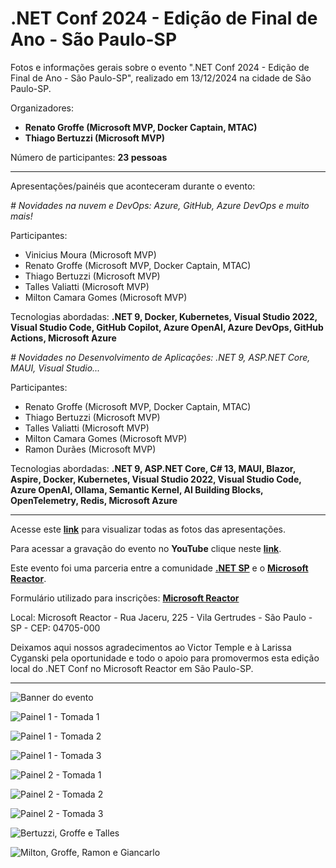 # .NET Conf 2024 - Edição de Final de Ano - São Paulo-SP
Fotos e informações gerais sobre o evento ".NET Conf 2024 - Edição de Final de Ano - São Paulo-SP", realizado em 13/12/2024 na cidade de São Paulo-SP.

Organizadores:
- **Renato Groffe (Microsoft MVP, Docker Captain, MTAC)**
- **Thiago Bertuzzi (Microsoft MVP)**

Número de participantes: **23 pessoas**

---

Apresentações/painéis que aconteceram durante o evento:


_# Novidades na nuvem e DevOps: Azure, GitHub, Azure DevOps e muito mais!_

Participantes:
- Vinicius Moura (Microsoft MVP)
- Renato Groffe (Microsoft MVP, Docker Captain, MTAC)
- Thiago Bertuzzi (Microsoft MVP)
- Talles Valiatti (Microsoft MVP)
- Milton Camara Gomes (Microsoft MVP)

Tecnologias abordadas: **.NET 9, Docker, Kubernetes, Visual Studio 2022, Visual Studio Code, GitHub Copilot, Azure OpenAI, Azure DevOps, GitHub Actions, Microsoft Azure**

_# Novidades no Desenvolvimento de Aplicações: .NET 9, ASP.NET Core, MAUI, Visual Studio..._

Participantes:
- Renato Groffe (Microsoft MVP, Docker Captain, MTAC)
- Thiago Bertuzzi (Microsoft MVP)
- Talles Valiatti (Microsoft MVP)
- Milton Camara Gomes (Microsoft MVP)
- Ramon Durães (Microsoft MVP)

Tecnologias abordadas: **.NET 9, ASP.NET Core, C# 13, MAUI, Blazor, Aspire, Docker, Kubernetes, Visual Studio 2022, Visual Studio Code, Azure OpenAI, Ollama, Semantic Kernel, AI Building Blocks, OpenTelemetry, Redis, Microsoft Azure**

---

Acesse este [**link**](/img/) para visualizar todas as fotos das apresentações.

Para acessar a gravação do evento no **YouTube** clique neste [**link**](https://youtu.be/hiqYueFjdXQ).

Este evento foi uma parceria entre a comunidade [**.NET SP**](https://www.meetup.com/dotnet-Sao-Paulo/) e o [**Microsoft Reactor**](https://www.meetup.com/Microsoft-Reactor-Sao-Paulo/).

Formulário utilizado para inscrições: [**Microsoft Reactor**](https://developer.microsoft.com/pt-br/reactor/events/24087/?wt.mc_id=3reg_24087_webpage_reactor)

Local: Microsoft Reactor - Rua Jaceru, 225 - Vila Gertrudes - São Paulo - SP - CEP: 04705-000

Deixamos aqui nossos agradecimentos ao Victor Temple e à Larissa Cyganski pela oportunidade e todo o apoio para promovermos esta edição local do .NET Conf no Microsoft Reactor em São Paulo-SP.

---

![Banner do evento](img/banner-dotnet-conf-2024-12.png)

![Painel 1 - Tomada 1](img/p01-08.jpg)

![Painel 1 - Tomada 2](img/p01-12.jpg)

![Painel 1 - Tomada 3](img/p01-13.jpg)

![Painel 2 - Tomada 1](img/p02-10.jpg)

![Painel 2 - Tomada 2](img/p02-15.jpg)

![Painel 2 - Tomada 3](img/p02-22.jpg)

![Bertuzzi, Groffe e Talles](img/geral-01.jpg)

![Milton, Groffe, Ramon e Giancarlo](img/geral-02.jpg)